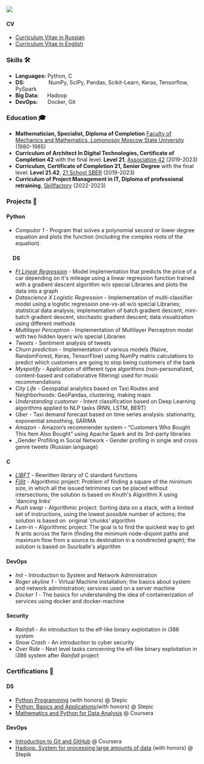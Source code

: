 ![](https://komarev.com/ghpvc/?username=dbadeev)

#### CV <img height="16" width="16" src="https://github.com/dbadeev/dbadeev/assets/50623941/36a4b28a-e33b-4124-90b1-7a1451d46f65"/>
- [Curriculum Vitae in Russian](https://github.com/dbadeev/dbadeev/blob/main/Dmitry_Badeev_ds_nlp_llm_cv_rus.pdf)
- [Curriculum Vitae in English](https://github.com/dbadeev/dbadeev/blob/main/Dmitry_Badeev_ds_nlp_llm_cv_eng.pdf)

### Skills 🛠️
- **Languages:** Python, C
- **DS:**   &nbsp;&nbsp;&nbsp;&nbsp;&nbsp;&nbsp;&nbsp;&nbsp;&nbsp;&nbsp;&nbsp;&nbsp;&nbsp;&nbsp; NumPy, SciPy, Pandas, Scikit-Learn, Keras, Tensorflow, PySpark
- **Big Data:**  &nbsp;Hadoop
- **DevOps:**    &nbsp;Docker, Git


### Education 🎓
- **Mathematician, Specialist, Diploma of Completion** [Faculty of Mechanics and Mathematics, Lomonosov Moscow State University](https://www.msu.ru/en/info/struct/depts/mechmath.html) (1980-1985)
- **Curriculum of Architect In Digital Technologies, Certificate of Completion 42** with the final level: **Level 21**,  [Association 42](https://42.fr/en/homepage/) (2019-2023)
-  **Curriculum, Certificate of Completion 21, Senior Degree** with the final level: **Level 21.42**, [21 School SBER](https://21-school.ru/) (2019-2023)
-  **Curriculum of Project Management in IT, Diploma of professional retraining**, [Skillfactory](https://skillfactory.ru/project-manager) (2022-2023)


### Projects 🐾
#### Python <img height="16" width="16" src="https://github.com/dbadeev/dbadeev/assets/50623941/5d866716-5763-4478-a0f9-842eb6930bef" />
- _Computor 1_ -  Program that solves a polynomial second or lower degree equation and plots the function (including the complex roots of the equation).
#### &nbsp;&nbsp;&nbsp;&nbsp; DS <img height="16" width="16" src="https://github.com/dbadeev/dbadeev/assets/50623941/3e4a37e1-e96e-4c0d-96f4-2ae851f09fc6" />
- [_Ft Linear Regression_](https://github.com/dbadeev/ft_linear_regression) - Model implementation that predicts the price of a car depending on it's mileage using a linear regression function trained with a gradient descent algorithm w/o special Libraries and plots the data into a graph
- _Datascience X Logistic Regression_  - Implementation of multi-classifier model  using a logistic regression one-vs-all w/o special Libraries; statistical data analysis; implementation of batch gradient descent, mini-batch gradient descent, stochastic gradient descent; data visualization using different methods 
- _Multilayer Perceptron_ - Implementation of Multilayer Perceptron model with two hidden layers w/o special Libraries
- _Tweets_ - Sentiment analysis of tweets
- _Churn prediction_ - Implementation of various models (Naive, RandomForest, Keras, TensorFlow) using NumPy matrix calculations to predict which customers are going to stop being customers of the bank
- _Myspotify_ - Application of different type algorithms (non-personalized, content-based and collaborative filtering)  used for music recommendations 
- _City Life_ - Geospatial analytics based on Taxi Routes and Neighborhoods: GeoPandas, clustering, making maps
- _Understanding customer_ - Intent classification based on Deep Learning algorithms applied to NLP tasks (RNN, LSTM, BERT)
- _Uber_ - Taxi demand forecast based on time series analysis: stationarity, exponential smoothing, SARIMA
- _Amazon_ - Amazon’s recommender system – “Customers Who Bought This Item Also Bought” using Apache Spark and its 3rd-party libraries
- _Gender Profiling in Social Network - Gender profilng in single and cross genre tweets (Russian language)
  
#### C <img height="16" width="16" src="https://github.com/dbadeev/dbadeev/assets/50623941/61c15e72-b2c0-488d-8427-8ede18670b80" />
- [_LIBFT_](https://github.com/dbadeev/LIBFT) - Rewritten library of C standard functions
- [_Fillit_](https://github.com/dbadeev/fillit) - Algorithmic project: Problem of finding a square of the minimum size, in which all the issued tetrimines can be placed without intersections; the solution is based on Knuth's Algorithm X using 'dancing links'
- _Push swap_ - Algorithmic project: Sorting data on a stack, with a limited set of instructions, using the lowest possible number of actions; the solution is based on  original 'chunks' algorithm
- _Lem-in_ - Algorithmic project: The goal is to find the quickest way to get N ants across the farm (finding the minimum node-disjoint paths and maximum flow from a source to destination in a nondirected graph); the solution is based on Suurballe's algorithm

#### DevOps <img height="16" width="16" src="https://github.com/dbadeev/dbadeev/assets/50623941/bd2e8721-5df2-4d56-9e6f-f293d30ad135"/>
- _Init_ - Introduction to System and Network Administration
- _Roger skyline 1_ - Virtual Machine installation; the basics about system and network administration;  services used on a server machine
- _Docker 1_ - The basics for understanding the idea of containerization of services using docker and docker-machine

#### Security <img height="16" width="16" src="https://github.com/dbadeev/dbadeev/assets/50623941/f08a3f21-9ea0-406b-acd0-be903941a76d"/>
- _Rainfall_ - An introduction to the elf-like binary exploitation  in i386 system
- _Snow Crash_ - An introduction to cyber security
- _Over Ride_ - Next level tasks concerning the elf-like binary exploitation  in i386 system after _Rainfall_ project 

### Certifications 📜
#### DS <img height="16" width="16" src="https://github.com/dbadeev/dbadeev/assets/50623941/3e4a37e1-e96e-4c0d-96f4-2ae851f09fc6" />
- [Python Programming](https://user-images.githubusercontent.com/50623941/135367000-9572ecf6-5f82-4cb7-96f3-07347bf1a30f.png) (with honors) @ Stepic
- [Python: Basics and Applications](https://user-images.githubusercontent.com/50623941/135366951-0ee11ac6-1636-46f9-9461-f3c35484ad88.png)(with honors) @ Stepic
- [Mathematics and Python for Data Analysis](https://www.coursera.org/account/accomplishments/certificate/VCWCANNSDVVJ) @ Coursera
#### DevOps <img height="16" width="16" src="https://github.com/dbadeev/dbadeev/assets/50623941/bd2e8721-5df2-4d56-9e6f-f293d30ad135"/>
- [Introduction to Git and GitHub](https://www.coursera.org/account/accomplishments/certificate/TMHPP3PY5SLF) @ Coursera
- [Hadoop. System for processing large amounts of data](https://user-images.githubusercontent.com/50623941/135366520-84a70b45-6dbf-4bbf-bfef-05b4e6a71b4f.png) (with honors) @ Stepik

<!--
**dbadeev/dbadeev** is a ✨ _special_ ✨ repository because its `README.md` (this file) appears on your GitHub profile.

Here are some ideas to get you started:

- 🔭 I’m currently working on ...
- 🌱 I’m currently learning ...
- 👯 I’m looking to collaborate on ...
- 🤔 I’m looking for help with ...
- 💬 Ask me about ...
- 📫 How to reach me: ...
- 😄 Pronouns: ...
- ⚡ Fun fact: ...
-->
